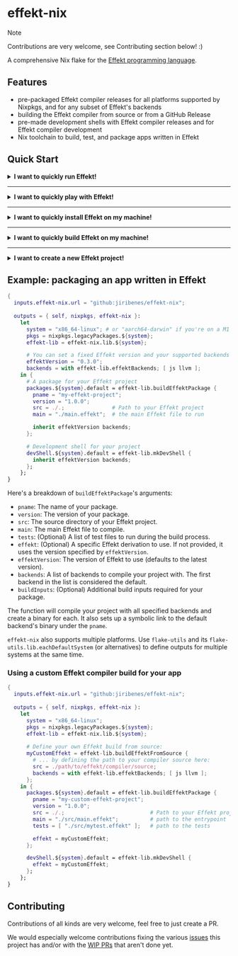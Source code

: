 # effekt-nix

> [!NOTE]
> Contributions are very welcome, see Contributing section below! :)

A comprehensive Nix flake for the [Effekt programming language](https://github.com/effekt-lang/effekt).

## Features

- pre-packaged Effekt compiler releases for all platforms supported by Nixpkgs, and for any subset of Effekt's backends
- building the Effekt compiler from source or from a GitHub Release
- pre-made development shells with Effekt compiler releases and for Effekt compiler development
- Nix toolchain to build, test, and package apps written in Effekt

## Quick Start

<details>
  <summary><b>I want to quickly run Effekt!</b></summary>

  Great! Here's how you run the latest released version of Effekt:
  ```sh
  # run Effekt REPL
  nix run github:jiribenes/effekt-nix

  # run the latest version of the Effekt compiler on a file (with default backend)
  nix run github:jiribenes/effekt-nix -- file.effekt

  # run the latest version of the Effekt compiler on a file with the LLVM backend
  nix run github:jiribenes/effekt-nix -- --backend llvm file.effekt

  # run a specific version of the Effekt compiler
  nix run github:jiribenes/effekt-nix#effekt_0_3_0 -- --help
  ```

</details>

---

<details>
  <summary><b>I want to quickly play with Effekt!</b></summary>

  Sure, let's get you a devshell in which you can just call `effekt` then:
  ```sh
  # a shell with the latest Effekt version
  nix develop github:jiribenes/effekt-nix

  # a shell with a specific Effekt version
  nix develop github:jiribenes/effekt-nix#effekt_0_3_0

  # ADVANCED: a shell for developing the Effekt compiler
  nix develop github:jiribenes/effekt-nix#compilerDev
  ```

  You can use this -- for example -- for benchmarking or for working with LSP support in VSCode.

</details>

---

<details>
  <summary><b>I want to quickly install Effekt on my machine!</b></summary>

  Alright, let's install Effekt on your machine so that you can call `effekt` at any time:
  ```sh
  # install latest version of Effekt
  nix profile install github:jiribenes/effekt-nix
  ```

</details>

---

<details>
  <summary><b>I want to quickly build Effekt on my machine!</b></summary>

  _... okay, I guess? ..._
  ```sh
  # builds the latest version of Effekt
  nix build github:jiribenes/effekt-nix
  ```

  The result of the build is in the `result/` folder (the binary is in `result/bin/`).

</details>

---

<details>
  <summary><b>I want to create a new Effekt project!</b></summary>

You can use this Nix flake directly, but there's also a full template with CI available in [`jiribenes/effekt-template`](https://github.com/jiribenes/effekt-template).

</details>

## Example: packaging an app written in Effekt

```nix
{
  inputs.effekt-nix.url = "github:jiribenes/effekt-nix";
  
  outputs = { self, nixpkgs, effekt-nix }:
    let
      system = "x86_64-linux"; # or "aarch64-darwin" if you're on a M1
      pkgs = nixpkgs.legacyPackages.${system};
      effekt-lib = effekt-nix.lib.${system};

      # You can set a fixed Effekt version and your supported backends here:
      effektVersion = "0.3.0";
      backends = with effekt-lib.effektBackends; [ js llvm ];
    in {
      # A package for your Effekt project
      packages.${system}.default = effekt-lib.buildEffektPackage {
        pname = "my-effekt-project";
        version = "1.0.0";
        src = ./.;               # Path to your Effekt project
        main = "./main.effekt";  # the main Effekt file to run

        inherit effektVersion backends;
      };

      # Development shell for your project
      devShell.${system}.default = effekt-lib.mkDevShell {
        inherit effektVersion backends;
      };
    };
}
```

Here's a breakdown of `buildEffektPackage`'s arguments:

- `pname`: The name of your package.
- `version`: The version of your package.
- `src`: The source directory of your Effekt project.
- `main`: The main Effekt file to compile.
- `tests`: (Optional) A list of test files to run during the build process.
- `effekt`: (Optional) A specific Effekt derivation to use. If not provided, it uses the version specified by `effektVersion`.
- `effektVersion`: The version of Effekt to use (defaults to the latest version).
- `backends`: A list of backends to compile your project with. The first backend in the list is considered the default.
- `buildInputs`: (Optional) Additional build inputs required for your package.

The function will compile your project with all specified backends and create a binary for each.
It also sets up a symbolic link to the default backend's binary under the `pname`.

`effekt-nix` also supports multiple platforms. Use `flake-utils` and its `flake-utils.lib.eachDefaultSystem` (or alternatives)
to define outputs for multiple systems at the same time.

### Using a custom Effekt compiler build for your app

```nix
{
  inputs.effekt-nix.url = "github:jiribenes/effekt-nix";
  
  outputs = { self, nixpkgs, effekt-nix }:
    let
      system = "x86_64-linux";
      pkgs = nixpkgs.legacyPackages.${system};
      effekt-lib = effekt-nix.lib.${system};
      
      # Define your own Effekt build from source:
      myCustomEffekt = effekt-lib.buildEffektFromSource {
        # ... by defining the path to your compiler source here:
        src = ./path/to/effekt/compiler/source;
        backends = with effekt-lib.effektBackends; [ js llvm ];
      };
    in {
      packages.${system}.default = effekt-lib.buildEffektPackage {
        pname = "my-custom-effekt-project";
        version = "1.0.0";
        src = ./.;                           # Path to your Effekt project
        main = "./src/main.effekt";          # path to the entrypoint
        tests = [ "./src/mytest.effekt" ];   # path to the tests

        effekt = myCustomEffekt;
      };

      devShell.${system}.default = effekt-lib.mkDevShell {
        effekt = myCustomEffekt;
      };
    };
}
```

## Contributing

Contributions of all kinds are very welcome, feel free to just create a PR.

We would especially welcome contributions fixing the various [issues](https://github.com/jiribenes/effekt-nix/issues) this project has
and/or with the [WIP PRs](https://github.com/jiribenes/effekt-nix/pulls) that aren't done yet.
